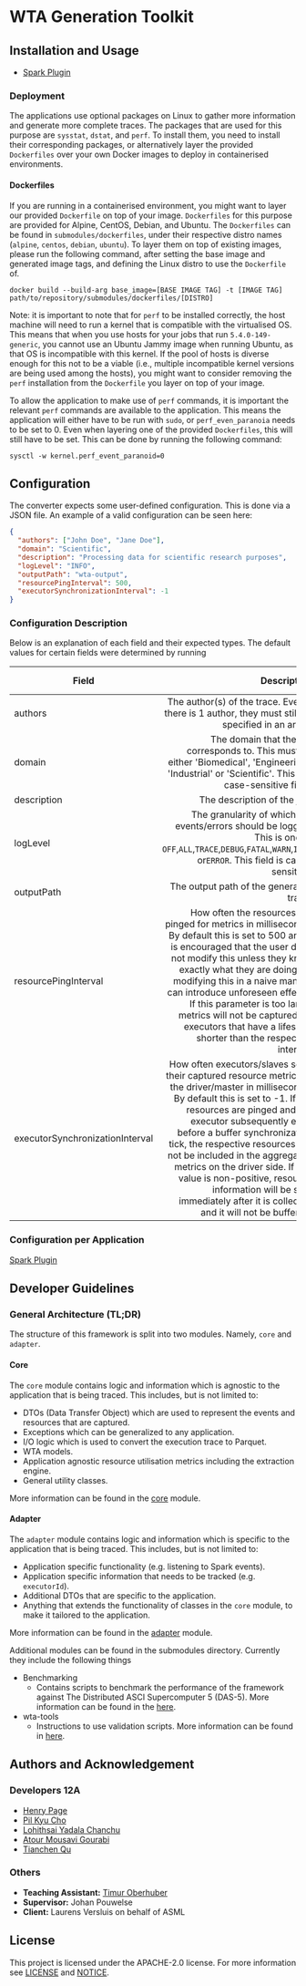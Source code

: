 # WTA Generation Toolkit

## Installation and Usage
- [Spark Plugin](/adapter/spark/README.md#installation-and-usage)

### Deployment
The applications use optional packages on Linux to gather more information and generate more complete traces.
The packages that are used for this purpose are `sysstat`, `dstat`, and `perf`. To install them, you need to install
their corresponding packages, or alternatively layer the provided `Dockerfiles` over your own Docker images to deploy
in containerised environments.

#### Dockerfiles
If you are running in a containerised environment, you might want to layer our provided `Dockerfile` on top of your
image. `Dockerfiles` for this purpose are provided for Alpine, CentOS, Debian, and Ubuntu. The `Dockerfiles` can be
found in `submodules/dockerfiles`, under their respective distro names (`alpine`, `centos`, `debian`, `ubuntu`).
To layer them on top of existing images, please run the following command, after setting the base image and generated
image tags, and defining the Linux distro to use the `Dockerfile` of.

```shell
docker build --build-arg base_image=[BASE IMAGE TAG] -t [IMAGE TAG] path/to/repository/submodules/dockerfiles/[DISTRO]
```

Note: it is important to note that for `perf` to be installed correctly, the host machine will need to run a kernel
that is compatible with the virtualised OS. This means that when you use hosts for your jobs that run
`5.4.0-149-generic`, you cannot use an Ubuntu Jammy image when running Ubuntu, as that OS is incompatible with this
kernel. If the pool of hosts is diverse enough for this not to be a viable (i.e., multiple incompatible kernel
versions are being  used among the hosts), you might want to consider removing the `perf` installation from the
`Dockerfile` you layer on top of your image.

To allow the application to make use of `perf` commands, it is important the relevant `perf` commands are available
to the application. This means the application will either have to be run with `sudo`, or `perf_even_paranoia`
needs to be set to 0. Even when layering one of the provided `Dockerfiles`, this will still have to be set. This can
be done by running the following command:

```shell
sysctl -w kernel.perf_event_paranoid=0
```

## Configuration
The converter expects some user-defined configuration. This is done via a JSON file.
An example of a valid configuration can be seen here:

```json
{
  "authors": ["John Doe", "Jane Doe"],
  "domain": "Scientific",
  "description": "Processing data for scientific research purposes",
  "logLevel": "INFO",
  "outputPath": "wta-output",
  "resourcePingInterval": 500,
  "executorSynchronizationInterval": -1
}

```

### Configuration Description
Below is an explanation of each field and their expected types. The default values for certain fields were determined by running

| Field                           |                                                                                                                                                                                                                                                                                                                                                                                                                                                           Description |  Expected Type  | Mandatory          |
|---------------------------------|----------------------------------------------------------------------------------------------------------------------------------------------------------------------------------------------------------------------------------------------------------------------------------------------------------------------------------------------------------------------------------------------------------------------------------------------------------------------:|:---------------:|--------------------|
| authors                         |                                                                                                                                                                                                                                                                                                                                                                      The author(s) of the trace. Even if there is 1 author, they must still be specified in an array. | `ARRAY[STRING]` | :heavy_check_mark: |
| domain                          |                                                                                                                                                                                                                                                                                                                The domain that the job corresponds to. This must be either 'Biomedical', 'Engineering', 'Industrial' or 'Scientific'. This is a case-sensitive field. |    `STRING`     | :heavy_check_mark: |
| description                     |                                                                                                                                                                                                                                                                                                                                                                                                                                           The description of the job. |    `STRING`     |                    |
| logLevel                        |                                                                                                                                                                                                                                                                                                The granularity of which the events/errors should be logged. This is one of `OFF`,`ALL`,`TRACE`,`DEBUG`,`FATAL`,`WARN`,`INFO` or`ERROR`. This field is case-sensitive. |    `STRING`     |                    |
| outputPath                      |                                                                                                                                                                                                                                                                                                                                                                                                                               The output path of the generated trace. |    `STRING`     | :heavy_check_mark: |
| resourcePingInterval            |                                                       How often the resources are pinged for metrics in milliseconds. By default this is set to 500 and it is encouraged that the user does not modify this unless they know exactly what they are doing, as modifying this in a naive manner can introduce unforeseen effects. If this parameter is too large, metrics will not be captured for executors that have a lifespan shorter than the respective interval. |     `INT32`     |                    |
| executorSynchronizationInterval | How often executors/slaves send their captured resource metrics to the driver/master in milliseconds. By default this is set to -1.  If the resources are pinged and the executor subsequently ends before a buffer synchronization tick, the respective resources will not be included in the aggregated metrics on the driver side. If this value is non-positive, resource information will be sent immediately after it is collected and it will not be buffered. |     `INT32`     |                    |


### Configuration per Application
[Spark Plugin](/adapter/spark/README.md#configuration)


## Developer Guidelines

### General Architecture (TL;DR)

The structure of this framework is split into two modules. Namely, `core` and `adapter`.
#### Core
The `core` module contains logic and information which is agnostic to the application that is being traced. This includes, but is not limited to:
- DTOs (Data Transfer Object) which are used to represent the events and resources that are captured.
- Exceptions which can be generalized to any application.
- I/O logic which is used to convert the execution trace to Parquet.
- WTA models.
- Application agnostic resource utilisation metrics including the extraction engine.
- General utility classes.

More information can be found in the [core](./core/README.md) module.

#### Adapter
The `adapter` module contains logic and information which is specific to the application that is being traced. This includes, but is not limited to:
- Application specific functionality (e.g. listening to Spark events).
- Application specific information that needs to be tracked (e.g. `executorId`).
- Additional DTOs that are specific to the application.
- Anything that extends the functionality of classes in the `core` module, to make it tailored to the application.

More information can be found in the [adapter](./adapter/README.md) module.

Additional modules can be found in the submodules directory. Currently they include the following things
- Benchmarking
  - Contains scripts to benchmark the performance of the framework against The Distributed ASCI Supercomputer 5 (DAS-5). More information can be found in the [here](./submodules/benchmarking/README.md).
- wta-tools
  - Instructions to use validation scripts. More information can be found in [here](./submodules/wta-tools/README.md).




## Authors and Acknowledgement

### Developers 12A
- [Henry Page](https://gitlab.ewi.tudelft.nl/hpage)
- [Pil Kyu Cho](https://gitlab.ewi.tudelft.nl/pcho)
- [Lohithsai Yadala Chanchu](https://gitlab.ewi.tudelft.nl/lyadalachanchu)
- [Atour Mousavi Gourabi](https://gitlab.ewi.tudelft.nl/amousavigourab)
- [Tianchen Qu](https://gitlab.ewi.tudelft.nl/tqu)

### Others
- **Teaching Assistant:** [Timur Oberhuber](https://gitlab.ewi.tudelft.nl/toberhuber)
- **Supervisor:** Johan Pouwelse
- **Client:** Laurens Versluis on behalf of ASML

## License
This project is licensed under the APACHE-2.0 license.
For more information see [LICENSE](LICENSE) and [NOTICE](NOTICE).
